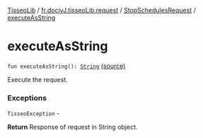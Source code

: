 [TisseoLib](../../index.md) / [fr.docjyJ.tisseoLib.request](../index.md) / [StopSchedulesRequest](index.md) / [executeAsString](./execute-as-string.md)

# executeAsString

`fun executeAsString(): `[`String`](https://kotlinlang.org/api/latest/jvm/stdlib/kotlin/-string/index.html) [(source)](https://github.com/docjyJ/TisseoLib/tree/master/src/main/kotlin/fr/docjyJ/tisseoLib/request/StopSchedulesRequest.kt#L71)

Execute the request.

### Exceptions

`TisseoException` -

**Return**
Response of request in String object.

